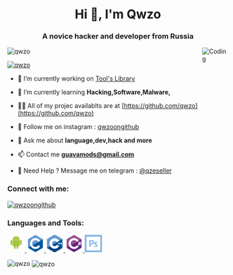 <h1 align="center">Hi 👋, I'm Qwzo</h1>
<h3 align="center">A novice hacker and developer from Russia</h3>
<img align="right" alt="Coding" width="60" src="https://indoanalytica.com/static/images/bannerr.gif">

<p align="left"> <img src="https://komarev.com/ghpvc/?username=qwzo&label=Profile%20views&color=0e75b6&style=flat" alt="qwzo" /> </p>

<p align="left"> <a href="https://github.com/ryo-ma/github-profile-trophy"><img src="https://github-profile-trophy.vercel.app/?username=qwzo" alt="qwzo" /></a> </p>

- 🔭 I’m currently working on [Tool's Library](None)

- 🌱 I’m currently learning **Hacking,Software,Malware,**

- 👨‍💻 All of my projec availablts are at [https://github.com/qwzo](https://github.com/qwzo)

- 📝 Follow me on instagram : [qwzoongithub](qwzoongithub)

- 💬 Ask me about **language,dev,hack and more**

- 📫 Contact me **guavamods@gmail.com**

- 📄 Need Help ? Message me on telegram : [@qzeseller](@qzeseller)

<h3 align="left">Connect with me:</h3>
<p align="left">
<a href="https://instagram.com/qwzoongithub" target="blank"><img align="center" src="https://raw.githubusercontent.com/rahuldkjain/github-profile-readme-generator/master/src/images/icons/Social/instagram.svg" alt="qwzoongithub" height="30" width="40" /></a>
</p>

<h3 align="left">Languages and Tools:</h3>
<p align="left"> <a href="https://developer.android.com" target="_blank" rel="noreferrer"> <img src="https://raw.githubusercontent.com/devicons/devicon/master/icons/android/android-original-wordmark.svg" alt="android" width="40" height="40"/> </a> <a href="https://www.cprogramming.com/" target="_blank" rel="noreferrer"> <img src="https://raw.githubusercontent.com/devicons/devicon/master/icons/c/c-original.svg" alt="c" width="40" height="40"/> </a> <a href="https://www.w3schools.com/cpp/" target="_blank" rel="noreferrer"> <img src="https://raw.githubusercontent.com/devicons/devicon/master/icons/cplusplus/cplusplus-original.svg" alt="cplusplus" width="40" height="40"/> </a> <a href="https://www.w3schools.com/cs/" target="_blank" rel="noreferrer"> <img src="https://raw.githubusercontent.com/devicons/devicon/master/icons/csharp/csharp-original.svg" alt="csharp" width="40" height="40"/> </a> <a href="https://www.photoshop.com/en" target="_blank" rel="noreferrer"> <img src="https://raw.githubusercontent.com/devicons/devicon/master/icons/photoshop/photoshop-line.svg" alt="photoshop" width="40" height="40"/> </a> </p>

<p><img align="left" src="https://github-readme-stats.vercel.app/api/top-langs?username=qwzo&show_icons=true&locale=en&layout=compact" alt="qwzo" /></p>

<p>&nbsp;<img align="center" src="https://github-readme-stats.vercel.app/api?username=qwzo&show_icons=true&locale=en" alt="qwzo" /></p>

